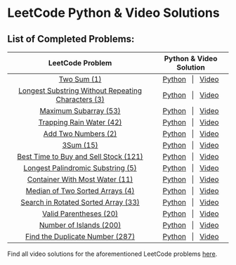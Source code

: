 # LeetCode Python & Video Solutions

## List of Completed Problems:

|                                                          LeetCode Problem                                                           |                                                                                     Python & Video Solution                                                                                      |
| :---------------------------------------------------------------------------------------------------------------------------------: | :----------------------------------------------------------------------------------------------------------------------------------------------------------------------------------------------: |
|                                        [Two Sum (1)](https://leetcode.com/problems/two-sum/)                                        |                    [Python](https://github.com/HarisK03/leetcode-solutions/blob/master/two_sum.py) &nbsp; &#124; &nbsp; [Video](https://www.youtube.com/watch?v=9mkQmK_GOx0)                     |
| [Longest Substring Without Repeating Characters (3)](https://leetcode.com/problems/longest-substring-without-repeating-characters/) | [Python](https://github.com/HarisK03/leetcode-solutions/blob/master/longest_substring_without_repeating_characters.py) &nbsp; &#124; &nbsp; [Video](https://www.youtube.com/watch?v=VP4gPDmfGyM) |
|                              [Maximum Subarray (53)](https://leetcode.com/problems/maximum-subarray/)                               |                [Python](https://github.com/HarisK03/leetcode-solutions/blob/master/maximum_subarray.py) &nbsp; &#124; &nbsp; [Video](https://www.youtube.com/watch?v=tCtOojn-k08)                |
|                           [Trapping Rain Water (42)](https://leetcode.com/problems/trapping-rain-water/)                            |               [Python](https://github.com/HarisK03/leetcode-solutions/blob/master/trapping_rainwater.py) &nbsp; &#124; &nbsp; [Video](https://www.youtube.com/watch?v=VfSvo69Oxd4)               |
|                                [Add Two Numbers (2)](https://leetcode.com/problems/add-two-numbers/)                                |                [Python](https://github.com/HarisK03/leetcode-solutions/blob/master/add_two_numbers.py) &nbsp; &#124; &nbsp; [Video](https://www.youtube.com/watch?v=s2_8re0tG_8)                 |
|                                          [3Sum (15)](https://leetcode.com/problems/3sum/)                                           |                      [Python](https://github.com/HarisK03/leetcode-solutions/blob/master/3sum.py) &nbsp; &#124; &nbsp; [Video](https://www.youtube.com/watch?v=JBUDTXXaBh0)                      |
|               [Best Time to Buy and Sell Stock (121)](https://leetcode.com/problems/best-time-to-buy-and-sell-stock/)               |        [Python](https://github.com/HarisK03/leetcode-solutions/blob/master/best_time_to_buy_and_sell_stock.py) &nbsp; &#124; &nbsp; [Video](https://www.youtube.com/watch?v=Zzg1hMBFKI8)         |
|                  [Longest Palindromic Substring (5)](https://leetcode.com/problems/longest-palindromic-substring/)                  |         [Python](https://github.com/HarisK03/leetcode-solutions/blob/master/longest_palindromic_substring.py) &nbsp; &#124; &nbsp; [Video](https://www.youtube.com/watch?v=yIOcadnp6TM)          |
|                     [Container With Most Water (11)](https://leetcode.com/problems/container-with-most-water/)                      |           [Python](https://github.com/HarisK03/leetcode-solutions/blob/master/container_with_most_water.py) &nbsp; &#124; &nbsp; [Video](https://www.youtube.com/watch?v=-CRqYDrEsJw)            |
|                    [Median of Two Sorted Arrays (4)](https://leetcode.com/problems/median-of-two-sorted-arrays/)                    |          [Python](https://github.com/HarisK03/leetcode-solutions/blob/master/median_of_two_sorted_arrays.py) &nbsp; &#124; &nbsp; [Video](https://www.youtube.com/watch?v=z44F7FbMIQw)           |
|                [Search in Rotated Sorted Array (33)](https://leetcode.com/problems/search-in-rotated-sorted-array/)                 |         [Python](https://github.com/HarisK03/leetcode-solutions/blob/master/search_in_rotated_sorted_array.py) &nbsp; &#124; &nbsp; [Video](https://www.youtube.com/watch?v=RcGo-qjr5UQ)         |
|                             [Valid Parentheses (20)](https://leetcode.com/problems/valid-parentheses/)                              |               [Python](https://github.com/HarisK03/leetcode-solutions/blob/master/valid_parentheses.py) &nbsp; &#124; &nbsp; [Video](https://www.youtube.com/watch?v=a5N9WXNrT1k)                |
|                             [Number of Islands (200)](https://leetcode.com/problems/number-of-islands/)                             |               [Python](https://github.com/HarisK03/leetcode-solutions/blob/master/number_of_islands.py) &nbsp; &#124; &nbsp; [Video](https://www.youtube.com/watch?v=O5k2tsp_pBA)                |
|                     [Find the Duplicate Number (287)](https://leetcode.com/problems/find-the-duplicate-number/)                     |           [Python](https://github.com/HarisK03/leetcode-solutions/blob/master/find_the_duplicate_number.py) &nbsp; &#124; &nbsp; [Video](https://www.youtube.com/watch?v=UFAEGRkpV8s)            |

Find all video solutions for the aforementioned LeetCode problems [here](https://www.youtube.com/playlist?list=PLpwFug7yBsWCwIr2OvwPgr_1DuCSFmJzy).
